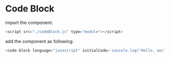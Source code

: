 # Code Block
import the component:
```js
<script src="./codeBlock.js" type="module"></script>
```
add the component as following:
```js
<code-block language="javascript" initialCode='console.log("Hello, world!");'></code-block>
````